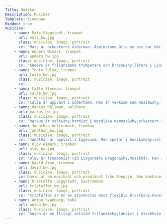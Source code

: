 ```yaml
---
Title: Musiker
Description: Musiker
Template: tiomanna
Hidden: true
musician:
    - namn: Mats Siggstedt, trumpet
      url: mats_bw.jpg
      class: musician, image, portrait
      cv: "Mats är orkesterns ålderman. Åtminstone åtta av oss har börjat vår skolning under honom."
    - namn: Anders Wimark, trumpet
      url: anders_bw.jpg
      class: musician, image, portrait
      cv: "Anders är frilansande trumpetare och brass&shy;lärare i Ljusdal. Han är navet i orkestern."
    - namn: Toste Solum, trumpet
      url: toste_bw.jpg
      class: musician, image, portrait
      cv:
    - namn: Calle Stenman, trumpet
      url: calle_bw.jpg
      class: musician, image, portrait
      cv: "Calle är uppväxt i Söderhamn. Han är verksam som musik&shy;lärare och frilanstrumpetare i Stockholm."
    - namn: Markus Källman, valthorn
      url: markus_bw.jpg
      class: musician, image, portrait
      cv: "Markus är valt&shy;hornist i Nordiska Kammar&shy;orkestern."
    - namn: Jonathan Wettermark, trombon
      url: jonathan_bw.jpg
      class: musician, image, portrait
      cv: "Jonathan är uppväxt i Iggesund. Han spelar i hudiks&shy;valls&shy;bandet Scaramanga och är musik&shy;lärare på hög&shy;stadiet i Nyköping."
    - namn: Olov Wimark, trombon
      url: olov_bw.jpg
      class: musician, image, portrait
      cv: "Olov är trombonist vid Livgardets Dragon&shy;musikkår. Han spelar musik sittande, till fots och till häst."
    - namn: David Arwe, trombon
      url: david_bw.jpg
      class: musician, image, portrait
      cv: David är en musikant och predikant från Rengsjö. Han kombinerar en pastors&shy;tjänst i Missions&shy;kyrkan med trombon&shy;uppdrag.
    - namn: Kristoffer Siggstedt, bastrombon
      url: kristoffer_bw.jpg
      class: musician, image, portrait
      cv: "Kristoffer är en av Stockholms mest flexibla brass&shy;konsulter."
    - namn: Anton Svanberg, tuba
      url: anton_bw.jpg
      class: musician, image, portrait
      cv: "Anton är en flitigt anlitad frilans&shy;tubaist i Stockholm. Han är också hobby&shy;rörmokare och den ende i orkestern som är klart utsocknes."
---
```

